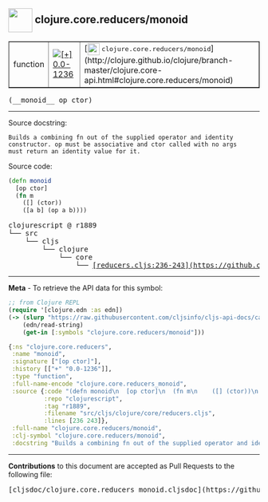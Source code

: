## <img width="48px" valign="middle" src="http://i.imgur.com/Hi20huC.png"> clojure.core.reducers/monoid

 <table border="1">
<tr>

<td>function</td>
<td><a href="https://github.com/cljsinfo/cljs-api-docs/tree/0.0-1236"><img valign="middle" alt="[+] 0.0-1236" src="https://img.shields.io/badge/+-0.0--1236-lightgrey.svg"></a> </td>
<td>
[<img height="24px" valign="middle" src="http://i.imgur.com/1GjPKvB.png"> <samp>clojure.core.reducers/monoid</samp>](http://clojure.github.io/clojure/branch-master/clojure.core-api.html#clojure.core.reducers/monoid)
</td>
</tr>
</table>

 <samp>
(__monoid__ op ctor)<br>
</samp>

---




Source docstring:

```
Builds a combining fn out of the supplied operator and identity
constructor. op must be associative and ctor called with no args
must return an identity value for it.
```

Source code:

```clj
(defn monoid
  [op ctor]
  (fn m
    ([] (ctor))
    ([a b] (op a b))))
```

 <pre>
clojurescript @ r1889
└── src
    └── cljs
        └── clojure
            └── core
                └── <ins>[reducers.cljs:236-243](https://github.com/clojure/clojurescript/blob/r1889/src/cljs/clojure/core/reducers.cljs#L236-L243)</ins>
</pre>


---

__Meta__ - To retrieve the API data for this symbol:

```clj
;; from Clojure REPL
(require '[clojure.edn :as edn])
(-> (slurp "https://raw.githubusercontent.com/cljsinfo/cljs-api-docs/catalog/cljs-api.edn")
    (edn/read-string)
    (get-in [:symbols "clojure.core.reducers/monoid"]))
```

```clj
{:ns "clojure.core.reducers",
 :name "monoid",
 :signature ["[op ctor]"],
 :history [["+" "0.0-1236"]],
 :type "function",
 :full-name-encode "clojure.core.reducers_monoid",
 :source {:code "(defn monoid\n  [op ctor]\n  (fn m\n    ([] (ctor))\n    ([a b] (op a b))))",
          :repo "clojurescript",
          :tag "r1889",
          :filename "src/cljs/clojure/core/reducers.cljs",
          :lines [236 243]},
 :full-name "clojure.core.reducers/monoid",
 :clj-symbol "clojure.core.reducers/monoid",
 :docstring "Builds a combining fn out of the supplied operator and identity\nconstructor. op must be associative and ctor called with no args\nmust return an identity value for it."}

```

---

__Contributions__ to this document are accepted as Pull Requests to the following file:

 <pre>
[cljsdoc/clojure.core.reducers_monoid.cljsdoc](https://github.com/cljsinfo/cljs-api-docs/blob/master/cljsdoc/clojure.core.reducers_monoid.cljsdoc)
</pre>

